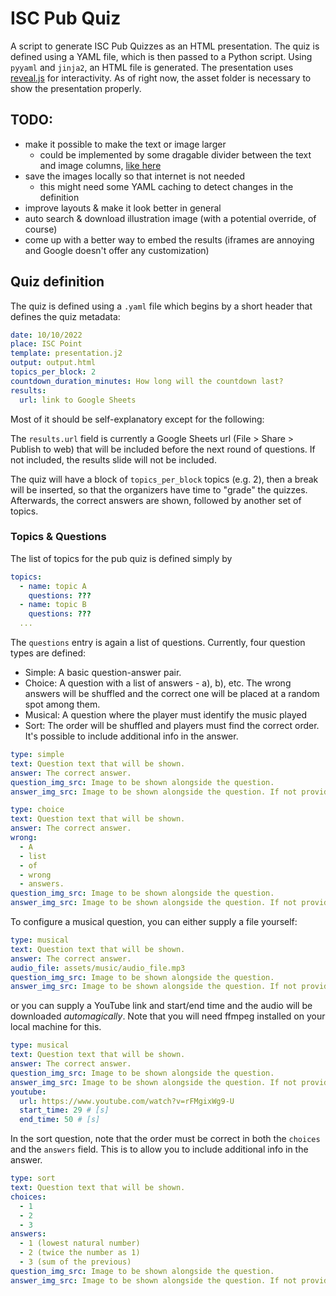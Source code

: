 # ISC Pub Quiz
A script to generate ISC Pub Quizzes as an HTML presentation.
The quiz is defined using a YAML file, which is then passed to a Python script.
Using `pyyaml` and `jinja2`, an HTML file is generated.
The presentation uses [reveal.js](https://github.com/hakimel/reveal.js) for interactivity.
As of right now, the asset folder is necessary to show the presentation properly.

## TODO:
* make it possible to make the text or image larger
  * could be implemented by some dragable divider between the text and image columns, [like here](https://stackoverflow.com/questions/55565001/how-do-you-allow-a-user-to-manually-resize-a-div-element-vertically)
* save the images locally so that internet is not needed
  * this might need some YAML caching to detect changes in the definition
* improve layouts & make it look better in general
* auto search & download illustration image (with a potential override, of course)
* come up with a better way to embed the results (iframes are annoying and Google doesn't offer any customization)

## Quiz definition
The quiz is defined using a `.yaml` file which begins by a short header that defines the quiz metadata:
```yaml
date: 10/10/2022
place: ISC Point
template: presentation.j2
output: output.html
topics_per_block: 2
countdown_duration_minutes: How long will the countdown last?
results:
  url: link to Google Sheets
```
Most of it should be self-explanatory except for the following:

The `results.url` field is currently a Google Sheets url (File > Share > Publish to web) that will be included before the next round of questions. If not included, the results slide will not be included.

The quiz will have a block of `topics_per_block` topics (e.g. 2), then a break will be inserted, so that the organizers have time to "grade" the quizzes. Afterwards, the correct answers are shown, followed by another set of topics.


### Topics & Questions
The list of topics for the pub quiz is defined simply by
```yaml
topics:
  - name: topic A
    questions: ???
  - name: topic B
    questions: ???
  ...
```
The `questions` entry is again a list of questions.
Currently, four question types are defined:
* Simple: A basic question-answer pair.
* Choice: A question with a list of answers - a), b), etc. The wrong answers will be shuffled and the correct one will be placed at a random spot among them.
* Musical: A question where the player must identify the music played
* Sort: The order will be shuffled and players must find the correct order. It's possible to include additional info in the answer. 
```yaml
type: simple
text: Question text that will be shown.
answer: The correct answer.
question_img_src: Image to be shown alongside the question.
answer_img_src: Image to be shown alongside the question. If not provided, the question image will be shown.
```
```yaml
type: choice
text: Question text that will be shown.
answer: The correct answer.
wrong:
  - A
  - list
  - of
  - wrong
  - answers.
question_img_src: Image to be shown alongside the question.
answer_img_src: Image to be shown alongside the question. If not provided, the question image will be shown.

```
To configure a musical question, you can either supply a file yourself:
```yaml
type: musical
text: Question text that will be shown.
answer: The correct answer.
audio_file: assets/music/audio_file.mp3
question_img_src: Image to be shown alongside the question.
answer_img_src: Image to be shown alongside the question. If not provided, the question image will be shown.
```
or you can supply a YouTube link and start/end time and the audio will be downloaded *automagically*. Note that you will need ffmpeg installed on your local machine for this.
```yaml
type: musical
text: Question text that will be shown.
answer: The correct answer.
question_img_src: Image to be shown alongside the question.
answer_img_src: Image to be shown alongside the question. If not provided, the question image will be shown.
youtube: 
  url: https://www.youtube.com/watch?v=rFMgixWg9-U
  start_time: 29 # [s]
  end_time: 50 # [s]
```

In the sort question, note that the order must be correct in both the `choices` and the `answers` field. This is to allow you to include additional info in the answer.
```yaml
type: sort
text: Question text that will be shown.
choices: 
  - 1
  - 2
  - 3
answers:
  - 1 (lowest natural number)
  - 2 (twice the number as 1)
  - 3 (sum of the previous)
question_img_src: Image to be shown alongside the question.
answer_img_src: Image to be shown alongside the question. If not provided, the question image will be shown.

```
